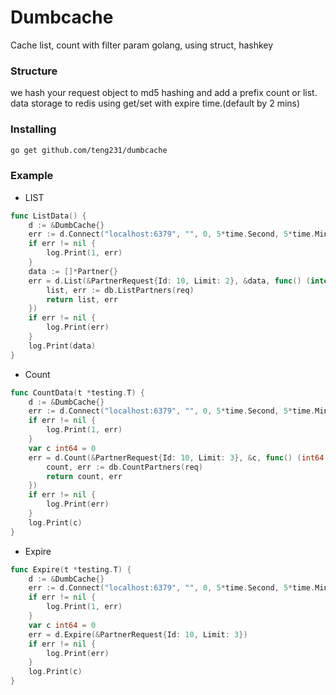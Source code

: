 # Dumbcache
Cache list, count with filter param golang, using struct, hashkey

### Structure

we hash your request object to md5 hashing and add a prefix count or list.
data storage to redis using get/set with expire time.(default by 2 mins)


### Installing

```bash
go get github.com/teng231/dumbcache
```

### Example
* LIST
``` go
func ListData() {
	d := &DumbCache{}
	err := d.Connect("localhost:6379", "", 0, 5*time.Second, 5*time.Minute)
	if err != nil {
		log.Print(1, err)
	}
	data := []*Partner{}
	err = d.List(&PartnerRequest{Id: 10, Limit: 2}, &data, func() (interface{}, error) {
        list, err := db.ListPartners(req)
		return list, err
	})
	if err != nil {
		log.Print(err)
	}
	log.Print(data)
}
```

* Count
``` go
func CountData(t *testing.T) {
	d := &DumbCache{}
	err := d.Connect("localhost:6379", "", 0, 5*time.Second, 5*time.Minute)
	if err != nil {
		log.Print(1, err)
	}
	var c int64 = 0
	err = d.Count(&PartnerRequest{Id: 10, Limit: 3}, &c, func() (int64, error) {
		count, err := db.CountPartners(req)
		return count, err
	})
	if err != nil {
		log.Print(err)
	}
	log.Print(c)
}
```

* Expire
``` go
func Expire(t *testing.T) {
	d := &DumbCache{}
	err := d.Connect("localhost:6379", "", 0, 5*time.Second, 5*time.Minute)
	if err != nil {
		log.Print(1, err)
	}
	var c int64 = 0
	err = d.Expire(&PartnerRequest{Id: 10, Limit: 3})
	if err != nil {
		log.Print(err)
	}
	log.Print(c)
}
```